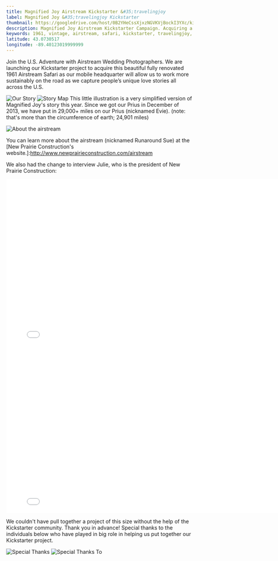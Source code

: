 ```yaml
---
title: Magnified Joy Airstream Kickstarter &#35;travelingjoy
label: Magnified Joy &#35;travelingjoy Kickstarter
thumbnail: https://googledrive.com/host/0B2YHeCssXjxzNGVKVjBockI3YXc/kickstarterus_feature.jpg
description: Magnified Joy Airstream Kickstarter Campaign. Acquiring a 1961 fully renovated Airstream Safari built with sustainability in mind.
keywords: 1961, vintage, airstream, safari, kickstarter, travelingjoy, calendars, landscape, road trips, rewards, sustainability, eco friendly, community, grass root, adventure,  artisan, craftsmanship, beautiful, prius
latitude: 43.0730517
longitude: -89.40123019999999
---
```


Join the U.S. Adventure with Airstream Wedding Photographers. We are launching our Kickstarter project to acquire this beautiful fully renovated 1961 Airstream Safari as our mobile headquarter will allow us to work more sustainably on the road as we capture people’s unique love stories all across the U.S.

![Our Story](https://googledrive.com/host/0B2YHeCssXjxzSG9aZUtxNjBUNXc/OurStory.png)
![Story Map](https://googledrive.com/host/0B2YHeCssXjxzNGVKVjBockI3YXc/StoryMap-01.png)
This little illustration is a very simplified version of Magnified Joy's story this year. Since we got our Prius in December of 2013, we have put in 29,000+ miles on our Prius (nicknamed Evie). (note: that's more than the circumference of earth; 24,901 miles) 

![About the airstream](https://googledrive.com/host/0B2YHeCssXjxzSG9aZUtxNjBUNXc/AbouttheAirstream.png)

You can learn more about the airstream (nicknamed Runaround Sue) at the [New Prairie Construction's website.]:http://www.newprairieconstruction.com/airstream

We also had the change to interview Julie, who is the president of New Prairie Construction:
<div><iframe src="//player.vimeo.com/video/109392872?title=0&amp;byline=0&amp;portrait=0" width="800" height="450" frameborder="0" webkitallowfullscreen mozallowfullscreen allowfullscreen></iframe></div>
<div><iframe src="//player.vimeo.com/video/109392712?title=0&amp;byline=0&amp;portrait=0" width="800" height="450" frameborder="0" webkitallowfullscreen mozallowfullscreen allowfullscreen></iframe></div>


We couldn't have pull together a project of this size without the help of the Kickstarter community. Thank you in advance! Special thanks to the individuals below who have played in big role in helping us put together our Kickstarter project.

![Special Thanks](https://googledrive.com/host/0B2YHeCssXjxzSG9aZUtxNjBUNXc/SpecialThanks.png)
![Special Thanks To](https://googledrive.com/host/0B2YHeCssXjxzNGVKVjBockI3YXc/special_thanks.png)



